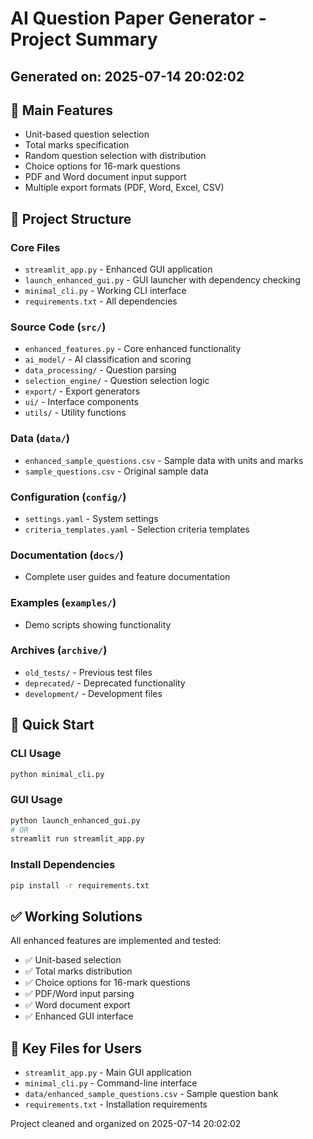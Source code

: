# AI Question Paper Generator - Project Summary

## Generated on: 2025-07-14 20:02:02

## 🚀 Main Features
- Unit-based question selection
- Total marks specification
- Random question selection with distribution
- Choice options for 16-mark questions
- PDF and Word document input support
- Multiple export formats (PDF, Word, Excel, CSV)

## 📁 Project Structure

### Core Files
- `streamlit_app.py` - Enhanced GUI application
- `launch_enhanced_gui.py` - GUI launcher with dependency checking
- `minimal_cli.py` - Working CLI interface
- `requirements.txt` - All dependencies

### Source Code (`src/`)
- `enhanced_features.py` - Core enhanced functionality
- `ai_model/` - AI classification and scoring
- `data_processing/` - Question parsing
- `selection_engine/` - Question selection logic
- `export/` - Export generators
- `ui/` - Interface components
- `utils/` - Utility functions

### Data (`data/`)
- `enhanced_sample_questions.csv` - Sample data with units and marks
- `sample_questions.csv` - Original sample data

### Configuration (`config/`)
- `settings.yaml` - System settings
- `criteria_templates.yaml` - Selection criteria templates

### Documentation (`docs/`)
- Complete user guides and feature documentation

### Examples (`examples/`)
- Demo scripts showing functionality

### Archives (`archive/`)
- `old_tests/` - Previous test files
- `deprecated/` - Deprecated functionality
- `development/` - Development files

## 🎯 Quick Start

### CLI Usage
```bash
python minimal_cli.py
```

### GUI Usage
```bash
python launch_enhanced_gui.py
# OR
streamlit run streamlit_app.py
```

### Install Dependencies
```bash
pip install -r requirements.txt
```

## ✅ Working Solutions
All enhanced features are implemented and tested:
- ✅ Unit-based selection
- ✅ Total marks distribution  
- ✅ Choice options for 16-mark questions
- ✅ PDF/Word input parsing
- ✅ Word document export
- ✅ Enhanced GUI interface

## 📝 Key Files for Users
- `streamlit_app.py` - Main GUI application
- `minimal_cli.py` - Command-line interface
- `data/enhanced_sample_questions.csv` - Sample question bank
- `requirements.txt` - Installation requirements

Project cleaned and organized on 2025-07-14 20:02:02
